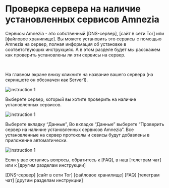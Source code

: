 # Проверка сервера на наличие установленных сервисов Amnezia 

Сервисы Amnezia -  это собственный [DNS-сервер], [сайт в сети Tor]  или  [файловое хранилище]. 
Вы можете установить это сервисы с помощью Amnezia  на сервер, полная информация об установке в соответствующих инструкциях. 
А в этом разделе будет мы расскажем  как проверить установлены ли эти сервисы на сервер.   

&nbsp;


На главном экране  внизу  кликните на название вашего сервера  (на скриншоте он обозначен как Server1). 

![instruction 1](https://raw.githubusercontent.com/Aftershock669/amnezia-open-docs/master/docs/en/instructions/26_cheking-server/img/cs_ru_1.png)

Выберете сервер, который вы хотите проверить на наличие установленных сервисов.

![instruction 1](https://raw.githubusercontent.com/Aftershock669/amnezia-open-docs/master/docs/en/instructions/26_cheking-server/img/cs_ru_2.png)

Выберете вкладку “Данные”, 
Во вкладке “Данные” выберете  “Проверить сервер на наличие установленных сервисов Amnezia”. 
Все установленные на сервер протоколы и севисы будут добавлены в приложение автоматически.

![instruction 1](https://raw.githubusercontent.com/Aftershock669/amnezia-open-docs/master/docs/en/instructions/26_cheking-server/img/cs_ru_3.png)


Если у вас остались вопросы, обратитесь к [FAQ], в наш [телеграм чат] или к [другим разделам инструкции]


[amnezia-site-ext-link]: https://amnezia-web-nx1r.vercel.app
[about-int-link]: /about
[DNS-сервер]
[сайт в сети Tor]
[файловое хранилище]
[FAQ]
[телеграм чат]
[другим разделам инструкции]





